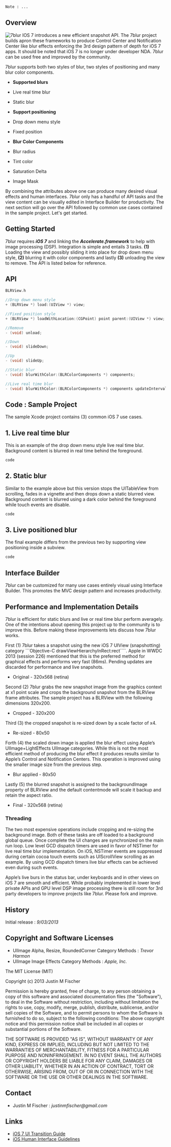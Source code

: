 ```HTML
Note : ...
````

## Overview
![7blur](http://funtouchapps.com/apps/drink-in-my-hand/2.0/images/misc/Icon-framed-60x60.png) IOS 7 introduces a new efficient snapshot API. The 7blur project builds apron these frameworks to produce Control Center and Notification Center like blur effects enforcing the 3rd design pattern of depth for iOS 7 apps. It should be noted that iOS 7 is no longer under developer NDA. 7blur can be used free and improved by the community.

7blur supports both two styles of blur, two styles of positioning and many blur color components.

* **Supported blurs**
 * Live real time blur
 * Static blur

* **Support positioning**
 * Drop down menu style
 * Fixed position

* **Blur Color Components**
 * Blur radius
 * Tint color
 * Saturation Delta
 * Image Mask

By combining the attributes above one can produce many desired visual effects and human interfaces. 7blur only has a handful of API tasks and the view content can be visually edited in Interface Builder for productivity. The next section will go over the API followed by common use cases contained in the sample project. Let's get started.

## Getting Started
7blur requires _**iOS 7**_ and linking the _**Accelerate.framework**_ to help with image processing (DSP). Integration is simple and entails 3 tasks. **(1)** Loading the view and possibly sliding it into place for drop down menu style, **(2)** blurring it with color components and lastly **(3)** unloading the view to remove. The API is listed below for reference.

## API

```Objective-C
BLRView.h

//Drop down menu style
+ (BLRView *) load:(UIView *) view;

//Fixed position style
+ (BLRView *) loadWithLocation:(CGPoint) point parent:(UIView *) view;

//Remove
- (void) unload;

//Down
- (void) slideDown;

//Up
- (void) slideUp;

//Static blur
- (void) blurWithColor:(BLRColorComponents *) components;

//Live real time blur
- (void) blurWithColor:(BLRColorComponents *) components updateInterval:(float) interval;
````

## Code : Sample Project
The sample Xcode project contains (3) common iOS 7 use cases.

## 1. Live real time blur
This is an example of the drop down menu style live real time blur. Background content is blurred in real time behind the foreground.

```Objective-C
code
````

## 2. Static blur
Similar to the example above but this version stops the UITableView from scrolling, fades in a vignette and then drops down a static blurred view. Background content is blurred using a dark color behind the foreground while touch events are disable.

```Objective-C
code
````

## 3. Live positioned blur
The final example differs from the previous two by supporting view positioning inside a subview.

```Objective-C
code
````

## Interface Builder
7blur can be customized for many use cases entirely visual using Interface Builder. This promotes the MVC design pattern and increases productivity.

## Performance and Implementation Details

7blur is efficient for static blurs and live or real time blur perform averagely. One of the intentions about opening this project up to the community is to improve this. Before making these improvements lets discuss how 7blur works.

First (1) 7blur takes a snapshot using the new iOS 7 UIView (snapshotting) category ```Objective-C drawViewHierarchyInRect:rect````. Apple in WWDC 2013 (session 226) mentioned that this is the preferred method for graphical effects and performs very fast (86ms). Pending updates are discarded for performance and live snapshots.
* Original - 320x568 (retina)

Second (2) 7blur grabs the new snapshot image from the graphics context at x1 point scale and crops the background snapshot from the BLRView frame attributes. The sample project has a BLRView with the following dimensions 320x200.

* Cropped - 320x200

Third (3) the cropped snapshot is re-sized down by a scale factor of x4.  
* Re-sized - 80x50

Forth (4) the scaled down image is applied the blur effect using Apple’s UIImage+LightEffects UIImage categories. While this is not the most efficient method of producing the blur effect it produces results similar to Apple’s Control and Notification Centers. This operation is improved using the smaller image size from the previous step.
* Blur applied - 80x50

Lastly (5) the blurred snapshot is assigned to the backgroundImage property of BLRView and the default contentmode will scale it backup and retain the aspect ratio.
* Final - 320x568 (retina)

### Threading

The two most expensive operations include cropping and re-sizing the background image. Both of these tasks are off loaded to a background global queue. Once complete the UI changes are synchronized on the main run loop. Low level GCD dispatch timers are used in favor of NSTimer for live real time blur implementation. On iOS, NSTimer events are suppressed during certain cocoa touch events such as UIScrollView scrolling as an example. By using GCD dispatch timers live blur effects can be achieved even during such events.

Apple’s live burs in the status bar, under keyboards and in other views on iOS 7 are smooth and efficient. While probably implemented in lower level private APIs and GPU level DSP image processing there is still room for 3rd party developers to improve projects like 7blur. Please fork and improve.

## History
Initial release : _9/03/2013_

## Copyright and Software Licenses
* UIImage Alpha, Resize, RoundedCorner Category Methods : _Trevor Harmon_
* UIImage Image Effects Category Methods : _Apple, Inc._

The MIT License (MIT)

Copyright (c) 2013 Justin M Fischer

Permission is hereby granted, free of charge, to any person obtaining a copy of this software and associated documentation files (the "Software"), to deal in the Software without restriction, including without limitation the rights to use, copy, modify, merge, publish, distribute, sublicense, and/or sell copies of the Software, and to permit persons to whom the Software is furnished to do so, subject to the following conditions:
The above copyright notice and this permission notice shall be included in all copies or substantial portions of the Software.

THE SOFTWARE IS PROVIDED "AS IS", WITHOUT WARRANTY OF ANY KIND, EXPRESS OR IMPLIED, INCLUDING BUT NOT LIMITED TO THE WARRANTIES OF MERCHANTABILITY, FITNESS FOR A PARTICULAR PURPOSE AND NONINFRINGEMENT. IN NO EVENT SHALL THE AUTHORS OR COPYRIGHT HOLDERS BE LIABLE FOR ANY CLAIM, DAMAGES OR OTHER LIABILITY, WHETHER IN AN ACTION OF CONTRACT, TORT OR OTHERWISE, ARISING FROM, OUT OF OR IN CONNECTION WITH THE SOFTWARE OR THE USE OR OTHER DEALINGS IN THE SOFTWARE.

## Contact
* Justin M Fischer : _justinmfischer@gmail.com_

## Links
* [iOS 7 UI Transition Guide](https://developer.apple.com/library/etc/redirect/WWDR/iOSUITransitionGuide)
* [iOS Human Interface Guidelines](https://developer.apple.com/library/etc/redirect/WWDR/iOSHIG)
